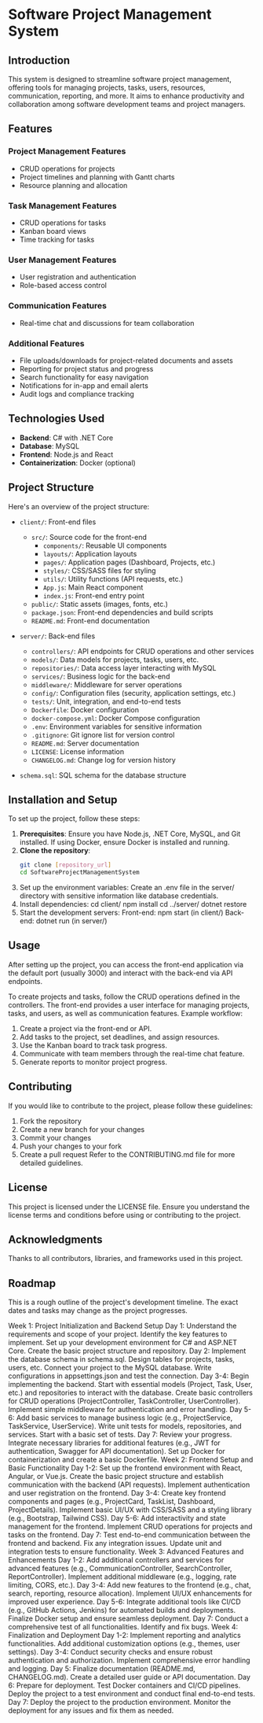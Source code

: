 # Software Project Management System

## Introduction
This system is designed to streamline software project management, offering tools for managing projects, tasks, users, resources, communication, reporting, and more. It aims to enhance productivity and collaboration among software development teams and project managers.

## Features
### Project Management Features
- CRUD operations for projects
- Project timelines and planning with Gantt charts
- Resource planning and allocation

### Task Management Features
- CRUD operations for tasks
- Kanban board views
- Time tracking for tasks

### User Management Features
- User registration and authentication
- Role-based access control

### Communication Features
- Real-time chat and discussions for team collaboration

### Additional Features
- File uploads/downloads for project-related documents and assets
- Reporting for project status and progress
- Search functionality for easy navigation
- Notifications for in-app and email alerts
- Audit logs and compliance tracking

## Technologies Used
- **Backend**: C# with .NET Core
- **Database**: MySQL
- **Frontend**: Node.js and React
- **Containerization**: Docker (optional)

## Project Structure
Here's an overview of the project structure:

- `client/`: Front-end files
  - `src/`: Source code for the front-end
    - `components/`: Reusable UI components
    - `layouts/`: Application layouts
    - `pages/`: Application pages (Dashboard, Projects, etc.)
    - `styles/`: CSS/SASS files for styling
    - `utils/`: Utility functions (API requests, etc.)
    - `App.js`: Main React component
    - `index.js`: Front-end entry point
  - `public/`: Static assets (images, fonts, etc.)
  - `package.json`: Front-end dependencies and build scripts
  - `README.md`: Front-end documentation

- `server/`: Back-end files
  - `controllers/`: API endpoints for CRUD operations and other services
  - `models/`: Data models for projects, tasks, users, etc.
  - `repositories/`: Data access layer interacting with MySQL
  - `services/`: Business logic for the back-end
  - `middleware/`: Middleware for server operations
  - `config/`: Configuration files (security, application settings, etc.)
  - `tests/`: Unit, integration, and end-to-end tests
  - `Dockerfile`: Docker configuration
  - `docker-compose.yml`: Docker Compose configuration
  - `.env`: Environment variables for sensitive information
  - `.gitignore`: Git ignore list for version control
  - `README.md`: Server documentation
  - `LICENSE`: License information
  - `CHANGELOG.md`: Change log for version history
  
- `schema.sql`: SQL schema for the database structure

## Installation and Setup
To set up the project, follow these steps:

1. **Prerequisites**: Ensure you have Node.js, .NET Core, MySQL, and Git installed. If using Docker, ensure Docker is installed and running.
2. **Clone the repository**:
   ```bash
   git clone [repository_url]
   cd SoftwareProjectManagementSystem
3. Set up the environment variables: Create an .env file in the server/ directory with sensitive information like database credentials.
4. Install dependencies:
cd client/
npm install
cd ../server/
dotnet restore
5. Start the development servers:
Front-end: npm start (in client/)
Back-end: dotnet run (in server/)

## Usage
After setting up the project, you can access the front-end application via the default port (usually 3000) and interact with the back-end via API endpoints.

To create projects and tasks, follow the CRUD operations defined in the controllers. The front-end provides a user interface for managing projects, tasks, and users, as well as communication features.
Example workflow:
1. Create a project via the front-end or API.
2. Add tasks to the project, set deadlines, and assign resources.
3. Use the Kanban board to track task progress.
4. Communicate with team members through the real-time chat feature.
5. Generate reports to monitor project progress.

## Contributing
If you would like to contribute to the project, please follow these guidelines:
1. Fork the repository
2. Create a new branch for your changes
3. Commit your changes
4. Push your changes to your fork
5. Create a pull request
Refer to the CONTRIBUTING.md file for more detailed guidelines.

## License
This project is licensed under the LICENSE file. Ensure you understand the license terms and conditions before using or contributing to the project.

## Acknowledgments
Thanks to all contributors, libraries, and frameworks used in this project.

## Roadmap
This is a rough outline of the project's development timeline. The exact dates and tasks may change as the project progresses.

Week 1: Project Initialization and Backend Setup
Day 1:
Understand the requirements and scope of your project. Identify the key features to implement.
Set up your development environment for C# and ASP.NET Core.
Create the basic project structure and repository.
Day 2:
Implement the database schema in schema.sql. Design tables for projects, tasks, users, etc.
Connect your project to the MySQL database. Write configurations in appsettings.json and test the connection.
Day 3-4:
Begin implementing the backend. Start with essential models (Project, Task, User, etc.) and repositories to interact with the database.
Create basic controllers for CRUD operations (ProjectController, TaskController, UserController).
Implement simple middleware for authentication and error handling.
Day 5-6:
Add basic services to manage business logic (e.g., ProjectService, TaskService, UserService).
Write unit tests for models, repositories, and services. Start with a basic set of tests.
Day 7:
Review your progress. Integrate necessary libraries for additional features (e.g., JWT for authentication, Swagger for API documentation).
Set up Docker for containerization and create a basic Dockerfile.
Week 2: Frontend Setup and Basic Functionality
Day 1-2:
Set up the frontend environment with React, Angular, or Vue.js.
Create the basic project structure and establish communication with the backend (API requests).
Implement authentication and user registration on the frontend.
Day 3-4:
Create key frontend components and pages (e.g., ProjectCard, TaskList, Dashboard, ProjectDetails).
Implement basic UI/UX with CSS/SASS and a styling library (e.g., Bootstrap, Tailwind CSS).
Day 5-6:
Add interactivity and state management for the frontend.
Implement CRUD operations for projects and tasks on the frontend.
Day 7:
Test end-to-end communication between the frontend and backend. Fix any integration issues.
Update unit and integration tests to ensure functionality.
Week 3: Advanced Features and Enhancements
Day 1-2:
Add additional controllers and services for advanced features (e.g., CommunicationController, SearchController, ReportController).
Implement additional middleware (e.g., logging, rate limiting, CORS, etc.).
Day 3-4:
Add new features to the frontend (e.g., chat, search, reporting, resource allocation).
Implement UI/UX enhancements for improved user experience.
Day 5-6:
Integrate additional tools like CI/CD (e.g., GitHub Actions, Jenkins) for automated builds and deployments.
Finalize Docker setup and ensure seamless deployment.
Day 7:
Conduct a comprehensive test of all functionalities. Identify and fix bugs.
Week 4: Finalization and Deployment
Day 1-2:
Implement reporting and analytics functionalities.
Add additional customization options (e.g., themes, user settings).
Day 3-4:
Conduct security checks and ensure robust authentication and authorization.
Implement comprehensive error handling and logging.
Day 5:
Finalize documentation (README.md, CHANGELOG.md).
Create a detailed user guide or API documentation.
Day 6:
Prepare for deployment. Test Docker containers and CI/CD pipelines.
Deploy the project to a test environment and conduct final end-to-end tests.
Day 7:
Deploy the project to the production environment.
Monitor the deployment for any issues and fix them as needed.